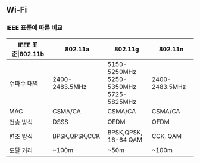 ## Wi-Fi
### IEEE 표준에 따른 비교

|IEEE 표준\|802.11b|802.11a|802.11g|802.11n|
| ---------- | ------- | ----- |--------------|
| 주파수 대역 | 2400-2483.5MHz | 5150-5250MHz<br>5250-5350MHz<br>5725-5825MHz | 2400-2483.5MHz | 2.4GHz &<br> 5GHz |
| MAC | CSMA/CA | CSMA/CA | CSMA/CA | CSMA/CA |
| 전송 방식 | DSSS | OFDM | OFDM | OFDM/OFDMA<br>With MIMO |
| 변조 방식 | BPSK,QPSK,CCK | BPSK,QPSK,<br>16-64 QAM | CCK, QAM | Same |
| 도달 거리 | ~100m | ~50m | ~100m | ~100m, ~50m|

